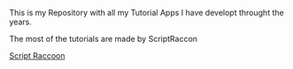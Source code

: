 This is my Repository with all my Tutorial Apps I have developt throught the years.

The most of the tutorials are made by ScriptRaccon

[Script Raccoon](https://scriptraccoon.dev)